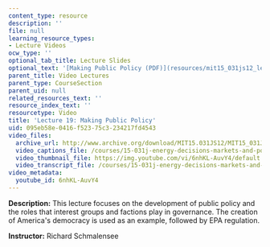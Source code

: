 ```yaml
---
content_type: resource
description: ''
file: null
learning_resource_types:
- Lecture Videos
ocw_type: ''
optional_tab_title: Lecture Slides
optional_text: '[Making Public Policy (PDF)](resources/mit15_031js12_lec19)'
parent_title: Video Lectures
parent_type: CourseSection
parent_uid: null
related_resources_text: ''
resource_index_text: ''
resourcetype: Video
title: 'Lecture 19: Making Public Policy'
uid: 095eb58e-0416-f523-75c3-234217fd4543
video_files:
  archive_url: http://www.archive.org/download/MIT15.031JS12/MIT15_031JS12_lec19_300k.mp4
  video_captions_file: /courses/15-031j-energy-decisions-markets-and-policies-spring-2012/06eea3a5722257f5978282ec62879ab5_6nhKL-AuvY4.vtt
  video_thumbnail_file: https://img.youtube.com/vi/6nhKL-AuvY4/default.jpg
  video_transcript_file: /courses/15-031j-energy-decisions-markets-and-policies-spring-2012/959bbcf0baf2f594f03f0519000e28d5_6nhKL-AuvY4.pdf
video_metadata:
  youtube_id: 6nhKL-AuvY4
---
```


**Description:** This lecture focuses on the development of public policy and the roles that interest groups and factions play in governance. The creation of America's democracy is used as an example, followed by EPA regulation.

**Instructor:** Richard Schmalensee